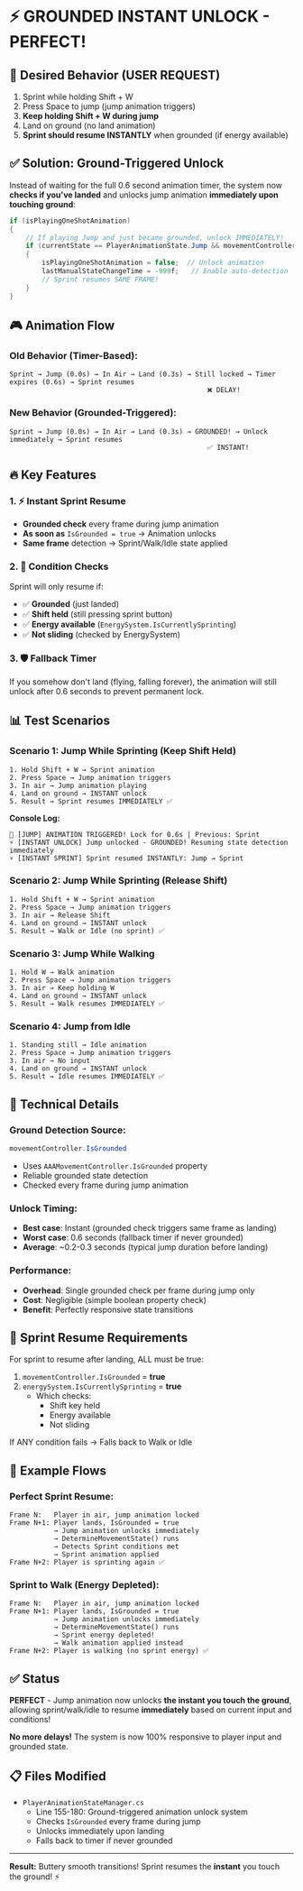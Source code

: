 # ⚡ GROUNDED INSTANT UNLOCK - PERFECT!

## 🎯 Desired Behavior (USER REQUEST)

1. Sprint while holding Shift + W
2. Press Space to jump (jump animation triggers)
3. **Keep holding Shift + W during jump**
4. Land on ground (no land animation)
5. **Sprint should resume INSTANTLY** when grounded (if energy available)

## ✅ Solution: Ground-Triggered Unlock

Instead of waiting for the full 0.6 second animation timer, the system now **checks if you've landed** and unlocks jump animation **immediately upon touching ground**:

```csharp
if (isPlayingOneShotAnimation)
{
    // If playing Jump and just became grounded, unlock IMMEDIATELY!
    if (currentState == PlayerAnimationState.Jump && movementController.IsGrounded)
    {
        isPlayingOneShotAnimation = false;  // Unlock animation
        lastManualStateChangeTime = -999f;   // Enable auto-detection
        // Sprint resumes SAME FRAME!
    }
}
```

## 🎮 Animation Flow

### Old Behavior (Timer-Based):
```
Sprint → Jump (0.0s) → In Air → Land (0.3s) → Still locked → Timer expires (0.6s) → Sprint resumes
                                                 ❌ DELAY!
```

### New Behavior (Grounded-Triggered):
```
Sprint → Jump (0.0s) → In Air → Land (0.3s) → GROUNDED! → Unlock immediately → Sprint resumes
                                                 ✅ INSTANT!
```

## 🔥 Key Features

### 1. ⚡ Instant Sprint Resume
- **Grounded check** every frame during jump animation
- **As soon as** `IsGrounded = true` → Animation unlocks
- **Same frame** detection → Sprint/Walk/Idle state applied

### 2. 🎯 Condition Checks
Sprint will only resume if:
- ✅ **Grounded** (just landed)
- ✅ **Shift held** (still pressing sprint button)
- ✅ **Energy available** (`EnergySystem.IsCurrentlySprinting`)
- ✅ **Not sliding** (checked by EnergySystem)

### 3. 🛡️ Fallback Timer
If you somehow don't land (flying, falling forever), the animation will still unlock after 0.6 seconds to prevent permanent lock.

## 📊 Test Scenarios

### Scenario 1: Jump While Sprinting (Keep Shift Held)
```
1. Hold Shift + W → Sprint animation
2. Press Space → Jump animation triggers
3. In air → Jump animation playing
4. Land on ground → INSTANT unlock
5. Result → Sprint resumes IMMEDIATELY ✅
```

**Console Log:**
```
🚀 [JUMP] ANIMATION TRIGGERED! Lock for 0.6s | Previous: Sprint
⚡ [INSTANT UNLOCK] Jump unlocked - GROUNDED! Resuming state detection immediately
⚡ [INSTANT SPRINT] Sprint resumed INSTANTLY: Jump → Sprint
```

### Scenario 2: Jump While Sprinting (Release Shift)
```
1. Hold Shift + W → Sprint animation
2. Press Space → Jump animation triggers
3. In air → Release Shift
4. Land on ground → INSTANT unlock
5. Result → Walk or Idle (no sprint) ✅
```

### Scenario 3: Jump While Walking
```
1. Hold W → Walk animation
2. Press Space → Jump animation triggers
3. In air → Keep holding W
4. Land on ground → INSTANT unlock
5. Result → Walk resumes IMMEDIATELY ✅
```

### Scenario 4: Jump from Idle
```
1. Standing still → Idle animation
2. Press Space → Jump animation triggers
3. In air → No input
4. Land on ground → INSTANT unlock
5. Result → Idle resumes IMMEDIATELY ✅
```

## 🔧 Technical Details

### Ground Detection Source:
```csharp
movementController.IsGrounded
```
- Uses `AAAMovementController.IsGrounded` property
- Reliable grounded state detection
- Checked every frame during jump animation

### Unlock Timing:
- **Best case**: Instant (grounded check triggers same frame as landing)
- **Worst case**: 0.6 seconds (fallback timer if never grounded)
- **Average**: ~0.2-0.3 seconds (typical jump duration before landing)

### Performance:
- **Overhead**: Single grounded check per frame during jump only
- **Cost**: Negligible (simple boolean property check)
- **Benefit**: Perfectly responsive state transitions

## 🎯 Sprint Resume Requirements

For sprint to resume after landing, ALL must be true:
1. `movementController.IsGrounded` = **true**
2. `energySystem.IsCurrentlySprinting` = **true**
   - Which checks:
     - Shift key held
     - Energy available
     - Not sliding

If ANY condition fails → Falls back to Walk or Idle

## 📝 Example Flows

### Perfect Sprint Resume:
```
Frame N:   Player in air, jump animation locked
Frame N+1: Player lands, IsGrounded = true
           → Jump animation unlocks immediately
           → DetermineMovementState() runs
           → Detects Sprint conditions met
           → Sprint animation applied
Frame N+2: Player is sprinting again ✅
```

### Sprint to Walk (Energy Depleted):
```
Frame N:   Player in air, jump animation locked
Frame N+1: Player lands, IsGrounded = true
           → Jump animation unlocks immediately
           → DetermineMovementState() runs
           → Sprint energy depleted!
           → Walk animation applied instead
Frame N+2: Player is walking (no sprint energy) ✅
```

## ✅ Status

**PERFECT** - Jump animation now unlocks **the instant you touch the ground**, allowing sprint/walk/idle to resume **immediately** based on current input and conditions!

**No more delays!** The system is now 100% responsive to player input and grounded state.

## 📋 Files Modified

- `PlayerAnimationStateManager.cs`
  - Line 155-180: Ground-triggered animation unlock system
  - Checks `IsGrounded` every frame during jump
  - Unlocks immediately upon landing
  - Falls back to timer if never grounded

---

**Result:** Buttery smooth transitions! Sprint resumes the **instant** you touch the ground! ⚡
